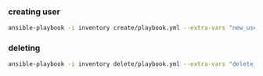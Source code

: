 ### creating user
```bash
ansible-playbook -i inventory create/playbook.yml --extra-vars "new_username=aral123"
```
### deleting
```bash
ansible-playbook -i inventory delete/playbook.yml --extra-vars "delete_username=aral"
```
